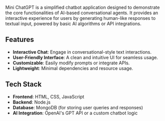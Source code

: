 Mini ChatGPT is a simplified chatbot application designed to demonstrate the core functionalities of AI-based conversational agents. It provides an interactive experience for users by generating human-like responses to textual input, powered by basic AI algorithms or API integrations.

## Features

- **Interactive Chat**: Engage in conversational-style text interactions.
- **User-Friendly Interface**: A clean and intuitive UI for seamless usage.
- **Customizable**: Easily modify prompts or integrate APIs.
- **Lightweight**: Minimal dependencies and resource usage.

## Tech Stack

- **Frontend**: HTML, CSS, JavaScript
- **Backend**: Node.js
- **Database**: MongoDB (for storing user queries and responses)
- **AI Integration**: OpenAI's GPT API or a custom chatbot logic
